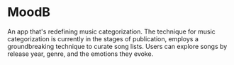 # MoodB
An app that's redefining music categorization. The technique for music categorization is currently in the stages of publication, employs a groundbreaking technique to curate song lists. Users can explore songs by release year, genre, and the emotions they evoke.
